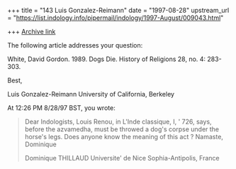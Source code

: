 +++
title = "143 Luis Gonzalez-Reimann"
date = "1997-08-28"
upstream_url = "https://list.indology.info/pipermail/indology/1997-August/009043.html"

+++
[Archive link](https://list.indology.info/pipermail/indology/1997-August/009043.html)

The following article addresses your question:

White, David Gordon. 1989. Dogs Die. History of Religions 28, no. 4: 283-303.

Best,

Luis Gonzalez-Reimann
University of California, Berkeley


At 12:26 PM 8/28/97 BST, you wrote:
>Dear Indologists,
>	Louis Renou, in L'Inde classique, I, ' 726, says, before the
>azvamedha, must be throwed a dog's corpse under the horse's legs.
>	Does anyone know the meaning of this act ?
>	Namaste,
>Dominique
>
>Dominique THILLAUD
>Universite' de Nice Sophia-Antipolis, France
>
>
>
>
>






